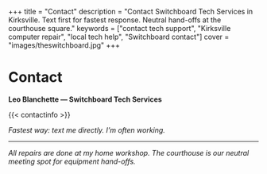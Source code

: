 +++
title = "Contact"
description = "Contact Switchboard Tech Services in Kirksville. Text first for fastest response. Neutral hand-offs at the courthouse square."
keywords = ["contact tech support", "Kirksville computer repair", "local tech help", "Switchboard contact"]
cover = "images/theswitchboard.jpg"
+++


# Contact

**Leo Blanchette — Switchboard Tech Services**

{{< contactinfo >}}


*Fastest way: text me directly. I’m often working.*
 
---

*All repairs are done at my home workshop. The courthouse is our neutral meeting spot for equipment hand-offs.*
